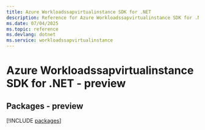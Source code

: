 ```yaml
---
title: Azure Workloadssapvirtualinstance SDK for .NET
description: Reference for Azure Workloadssapvirtualinstance SDK for .NET
ms.date: 07/04/2025
ms.topic: reference
ms.devlang: dotnet
ms.service: workloadssapvirtualinstance
---
```

# Azure Workloadssapvirtualinstance SDK for .NET - preview
## Packages - preview
[!INCLUDE [packages](workloadssapvirtualinstance-index.md)]